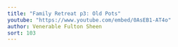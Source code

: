 ```yaml
---
title: "Family Retreat p3: Old Pots"
youtube: "https://www.youtube.com/embed/0AsEB1-AT4o"
author: Venerable Fulton Sheen
sort: 103
---
```

